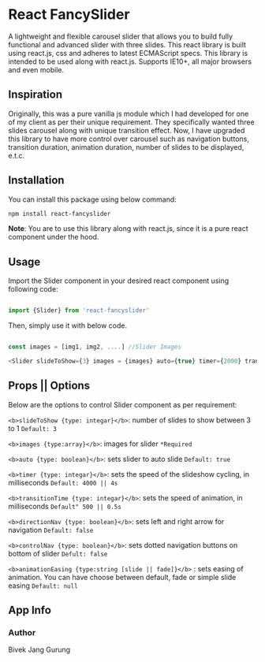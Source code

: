 # React FancySlider

A lightweight and flexible carousel slider that allows you to build fully functional and advanced slider with three slides. This react library is built using react.js, css and adheres to latest ECMAScript specs. This library is intended to be used along with react.js.
Supports IE10+, all major browsers and even mobile.

## Inspiration

Originally, this was a pure vanilla js module which I had developed for one of my client as per their unique requirement. They specifically wanted three slides carousel along with unique transition effect. Now, I have upgraded this library to have more control over carousel such as navigation buttons, transition duration, animation duration, number of slides to be displayed, e.t.c.


## Installation

You can install this package using below command:

```bash
npm install react-fancyslider
```

**Note**: You are to use this library along with react.js, since it is a pure react component under the hood.

## Usage

Import the Slider component in your desired react component using following code:


```javascript

import {Slider} from 'react-fancyslider'

```

Then, simply use it with below code.


```javascript

const images = [img1, img2, ....] //Slider Images

<Slider slideToShow={3} images = {images} auto={true} timer={2000} transitionTime = {500} directionNav = {true} controlNav={true} gap={50} animationEasing = '' />

```


## Props || Options

Below are the options to control Slider component as per requirement:

`<b>slideToShow {type: integar}</b>`: number of slides to show between 3 to 1 `Default: 3`

`<b>images {type:array}</b>`: images for slider `*Required`

`<b>auto {type: boolean}</b>`: sets slider to auto slide `Default: true`

`<b>timer {type: integar}</b>`: sets the speed of the slideshow cycling, in milliseconds `Default: 4000 || 4s`

`<b>transitionTime {type: integar}</b>`: sets the speed of animation, in milliseconds `Default" 500 || 0.5s`

`<b>directionNav {type: boolean}</b>`: sets left and right arrow for navigation `Default: false`

`<b>controlNav {type: boolean}</b>`: sets dotted navigation buttons on bottom of slider  `Defult: false`

`<b>animationEasing {type:string [slide || fade]}</b>` : sets easing of animation. You can have choose between default, fade or simple slide easing  `Default: null`



## App Info
### Author
Bivek Jang Gurung




